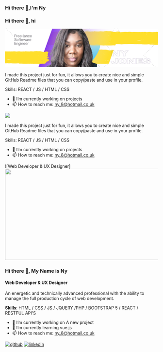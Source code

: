 ### Hi there 👋,I'm Ny

### Hi there 👋, hi
![](https://github.com/ny2669/ny2669/blob/4ba328389c10a3137e6021fffd885e8cb6aa62c8/Yellow%20and%20Black%20Global%20Response%20Engineer%20LinkedIn%20Banner.png)

I made this project just for fun, it allows you to create nice and simple GitHub Readme files that you can copy/paste and use in your profile.

Skills:  REACT / JS / HTML / CSS

- 🔭 I’m currently working on projects 
- 📫 How to reach me: ny_8@hotmail.co.uk 





![](<img src="https://github.com/ny2669/ny2669/blob/4ba328389c10a3137e6021fffd885e8cb6aa62c8/Yellow%20and%20Black%20Global%20Response%20Engineer%20LinkedIn%20Banner.png>)



I made this project just for fun, it allows you to create nice and simple GitHub Readme files that you can copy/paste and use in your profile.

Skills:  REACT / JS / HTML / CSS

- 🔭 I’m currently working on projects 
- 📫 How to reach me: ny_8@hotmail.co.uk 



![Web Developer & UX Designer]<img src="https://www.pexels.com/photo/iphone-smartphone-internet-technology-7568301/" width="600px" height="300px">

### Hi there 👋, My Name is Ny
#### Web Developer & UX Designer
An energetic and technically advanced professional with the ability to manage the full production cycle of web development.

**Skills**:  HTML / CSS / JS /  JQUERY /PHP / BOOTSTRAP 5 / REACT / RESTFUL API'S

- 🔭 I’m currently working on A new project 
- 🌱 I’m currently learning vue.js 
- 📫 How to reach me: ny_8@hotmail.co.uk 


[<img src='https://cdn.jsdelivr.net/npm/simple-icons@3.0.1/icons/github.svg' alt='github' height='40'>](https://github.com/ny2669)  [<img src='https://cdn.jsdelivr.net/npm/simple-icons@3.0.1/icons/linkedin.svg' alt='linkedin' height='40'>](https://www.linkedin.com/in/ny/)  




